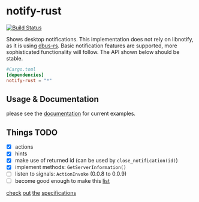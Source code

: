 # notify-rust

[![Build Status](https://travis-ci.org/hoodie/notify-rust.svg?branch=master)](https://travis-ci.org/hoodie/notify-rust)

Shows desktop notifications.
This implementation does not rely on libnotify, as it is using [dbus-rs](https://github.com/diwic/dbus-rs/).
Basic notification features are supported, more sophisticated functionality will follow.
The API shown below should be stable.


```toml
#Cargo.toml
[dependencies]
notify-rust = "*"
```

## Usage & Documentation
please see the [documentation](http://hoodie.github.io/notify-rust/) for current examples.

## Things TODO

* [x] actions
* [x] hints
* [x] make use of returned id (can be used by `close_notification(id)`)
* [x] implement methods: `GetServerInformation()`
* [ ] listen to signals: `ActionInvoke` (0.0.8 to 0.0.9)
* [ ] become good enough to make this [list](https://wiki.archlinux.org/index.php/Desktop_notifications#Usage_in_programming)

[check](http://www.galago-project.org/specs/notification/0.9/index.html)
[out](https://developer.gnome.org/notification-spec/)
[the](https://wiki.ubuntu.com/NotifyOSD)
[specifications](https://wiki.archlinux.org/index.php/Desktop_notifications)
